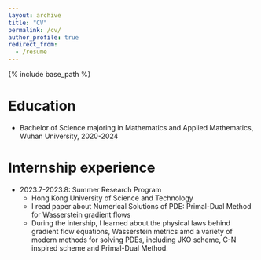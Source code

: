 ```yaml
---
layout: archive
title: "CV"
permalink: /cv/
author_profile: true
redirect_from:
  - /resume
---
```


{% include base_path %}

Education
======
* Bachelor of Science majoring in Mathematics and Applied Mathematics, Wuhan University, 2020-2024

Internship experience
======
* 2023.7-2023.8: Summer Research Program
  * Hong Kong University of Science and Technology
  * I read paper about Numerical Solutions of PDE: Primal-Dual Method for Wasserstein gradient flows
  * During the intership, I learned about the physical laws behind gradient flow equations, Wasserstein metrics amd a variety of modern methods for solving PDEs, including JKO scheme, C-N inspired scheme and Primal-Dual Method.
  
  
<!-- Skills
======
* Chinese Painting
* Programming
  * Matlab
  * C
* Skill 3 -->
<!-- 

Publications
======
  <ul>{% for post in site.publications %}
    {% include archive-single-cv.html %}
  {% endfor %}</ul>
  
Talks
======
  <ul>{% for post in site.talks %}
    {% include archive-single-talk-cv.html %}
  {% endfor %}</ul>
  
Teaching
======
  <ul>{% for post in site.teaching %}
    {% include archive-single-cv.html %}
  {% endfor %}</ul>
  
Service and leadership
======
* Currently signed in to 43 different slack teams -->
